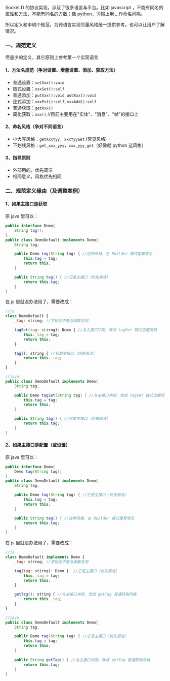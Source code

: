 Socket.D 的协议实现，涉及了很多语言与平台。比如 javascript ，不能有同名的属性和方法，不能有同名的方数；像 python，习惯上用 _ 作命名间隔。

所以定义和申明个规范，为跨语言实现尽量风格统一提供参考。也可以让用户了解情况。

### 一、规范定义

尽量少的定义，其它原则上参考第一个实现语言

#### 1、方法名规范（争对设置、增量设置、添加、获取方法）

* 普通设置：`setXxx():void`
* 链式设置：`xxxSet():self`
* 普通添加：`putXxx():void`, `addXxx():void`
* 连式添加：`xxxPut():self`, `xxxAdd():self`
* 普通获取：`getXxx()`
* 简化获取：`xxx()` //目前主要用在"实体"、"消息"、"帧"的接口上

#### 2、命名风格（争对不同语言）

* 小大写风格：`getXxxYyy`，`xxxYyyGet` (常见风格)
* 下划线风格：`get_xxx_yyy`，`xxx_yyy_get`（好像就 python 这风格）

#### 3、指导原则

* 外部用的，优先简洁
* 相同意义，风格优先相同

###  二、规范定义缘由（及调整案例）

#### 1、如果主接口是获取

原 java 里可以：

```java
public interface Demo{
    String tag();
}
public class DemoDefault implements Demo{
    String tag;

    public Demo tag(String tag) { //这种风格，在 Builder 模式里算常见
        this.tag = tag;
        return this;
    }

    public String tag() { //它是主接口（优先简洁）
        return this.tag;
    }
}
```

在 js 里就没办法用了，需要改成：

```javascript
//js
class DemoDefault {
    _tag: string; //字段名不能与函数名同

    tagSet(tag: stirng): Demo { //与主接口冲突，改成 tagSet 链式设置风格
        this._tag = tag;
        return this;
    }

    tag(): string { //它是主接口（优先简洁）
        return this._tag;
    }
}
```

```java
//java
public class DemoDefault implements Demo{
    String tag;

    public Demo tagSet(String tag) { //与主接口冲突，改成 tagSet 链式设置风格
        this.tag = tag;
        return this;
    }

    public String tag() { //它是主接口（优先简洁）
        return this.tag;
    }
}
```

#### 2、如果主接口是配置（或设置）

原 java 里可以：

```java
public interface Demo{
    Demo tag(String tag);
}
public class DemoDefault implements Demo{
    String tag;

    public Demo tag(String tag) { //它是主接口（优先简洁）
        this.tag = tag;
        return this;
    }

    public String tag() { //这种风格，在 Builder 模式里算常见
        return this.tag;
    }
}
```

在 js 里就没办法用了，需要改成：

```javascript
//js
class DemoDefault implements Demo {
    _tag: string; //字段名不能与函数名同

    tag(tag: stirng): Demo {  //它是主接口（优先简洁）
        this._tag = tag;
        return this;
    }

    getTag(): string { //与主接口冲突，改成 getTag 普通获取风格
        return this._tag;
    }
}
```

```java
//java
public class DemoDefault implements Demo{
    String tag;

    public Demo tag(String tag) { //它是主接口（优先简洁）
        this.tag = tag;
        return this;
    }
    
    public String getTag() { //与主接口冲突，改成 getTag 普通获取风格
        return this.tag;
    }
}
```
